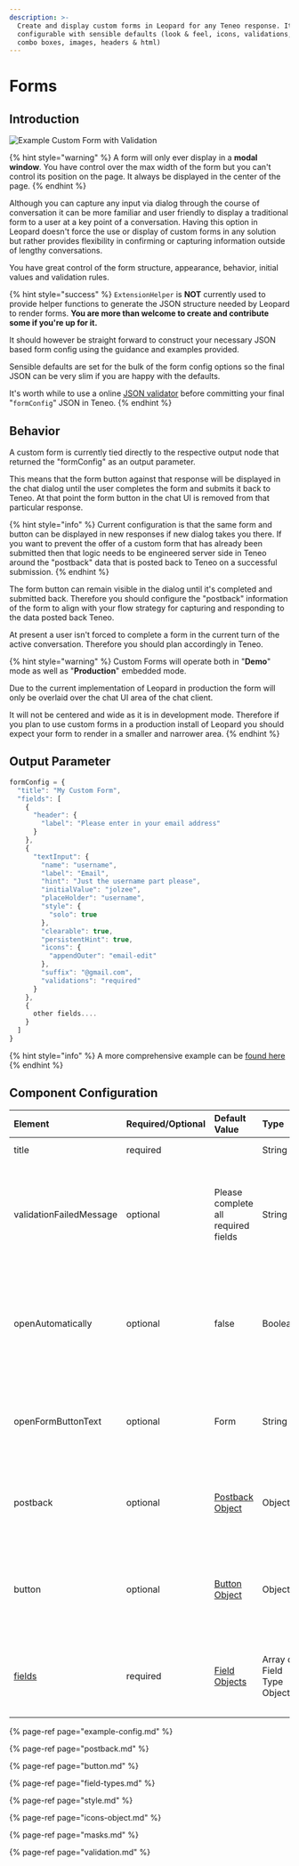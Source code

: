 ```yaml
---
description: >-
  Create and display custom forms in Leopard for any Teneo response. It's highly
  configurable with sensible defaults (look & feel, icons, validations, selects,
  combo boxes, images, headers & html)
---
```


# Forms

## Introduction

![Example Custom Form with Validation](../../../../.gitbook/assets/form.gif)

{% hint style="warning" %}
A form will only ever display in a **modal window**. You have control over the max width of the form but you can't control its position on the page. It always be displayed in the center of the page.
{% endhint %}

Although you can capture any input via dialog through the course of conversation it can be more familiar and user friendly to display a traditional form to a user at a key point of a conversation. Having this option in Leopard doesn't force the use or display of custom forms in any solution but rather provides flexibility in confirming or capturing information outside of lengthy conversations.

You have great control of the form structure, appearance, behavior, initial values and validation rules. 

{% hint style="success" %}
`ExtensionHelper` is **NOT** currently used to provide helper functions to generate the JSON structure needed by Leopard to render forms. **You are more than welcome to create and contribute some if you're up for it.**

It should however be straight forward to construct your necessary JSON based form config using the guidance and examples provided. 

Sensible defaults are set for the bulk of the form config options so the final JSON can be very slim if you are happy with the defaults.

It's worth while to use a online [JSON validator](https://jsonformatter.org/) before committing your final "`formConfig`" JSON in Teneo.
{% endhint %}

## Behavior

A custom form is currently tied directly to the respective output node that returned the "formConfig" as an output parameter.

This means that the form button against that response will be displayed in the chat dialog until the user completes the form and submits it back to Teneo. At that point the form button in the chat UI is removed from that particular response.

{% hint style="info" %}
Current configuration is that the same form and button can be displayed in new responses if new dialog takes you there. If you want to prevent the offer of a custom form that has already been submitted then that logic needs to be engineered server side in Teneo around the "postback" data that is posted back to Teneo on a successful submission.
{% endhint %}

The form button can remain visible in the dialog until it's completed and submitted back. Therefore you should configure the "postback" information of the form to align with your flow strategy for capturing and responding to the data posted back Teneo.

At present a user isn't forced to complete a form in the current turn of the active conversation. Therefore you should plan accordingly in Teneo.

{% hint style="warning" %}
Custom Forms will operate both in "**Demo**" mode as well as "**Production**" embedded mode. 

Due to the current implementation of Leopard in production the form will only be overlaid over the chat UI area of the chat client. 

It will not be centered and wide as it is in development mode. Therefore if you plan to use custom forms in a production install of Leopard you should expect your form to render in a smaller and narrower area.
{% endhint %}

## Output Parameter

```javascript
formConfig = {
  "title": "My Custom Form",
  "fields": [
    {
      "header": {
        "label": "Please enter in your email address"
      }
    },
    {
      "textInput": {
        "name": "username",
        "label": "Email",
        "hint": "Just the username part please",
        "initialValue": "jolzee",
        "placeHolder": "username",
        "style": {
          "solo": true
        },
        "clearable": true,
        "persistentHint": true,
        "icons": {
          "appendOuter": "email-edit"
        },
        "suffix": "@gmail.com",
        "validations": "required"
      }
    }, 
    {
      other fields....
    }
  ]
}
```

{% hint style="info" %}
A more comprehensive example can be [found here](example-config.md)
{% endhint %}

## Component Configuration



| Element | Required/Optional | Default Value | Type | Notes |
| :--- | :--- | :--- | :--- | :--- |
| title | required |  | String | The form's title |
| validationFailedMessage | optional | Please complete all required fields | String | A custom message to be displayed once a user submits the form and there are validation errors |
| openAutomatically | optional | false | Boolean | Controls if the form should automatically open for the Teneo response that contains the formConfig |
| openFormButtonText | optional | Form | String | Set the button text to open the form. Seen just below the answer text. |
| postback | optional | [Postback Object](postback.md) | Object | Controls what is send back to Teneo on a successful submission of the form  |
| button | optional | [Button Object](button.md) | Object | Controls the display of the button used in the form to complete the form submission |
| [fields](field-types.md) | required | [Field Objects](field-types.md) | Array of Field Type Objects | Allows you to add as many of the available [fields](field-types.md) in a specific order  |

{% page-ref page="example-config.md" %}

{% page-ref page="postback.md" %}

{% page-ref page="button.md" %}

{% page-ref page="field-types.md" %}

{% page-ref page="style.md" %}

{% page-ref page="icons-object.md" %}

{% page-ref page="masks.md" %}

{% page-ref page="validation.md" %}

## 

